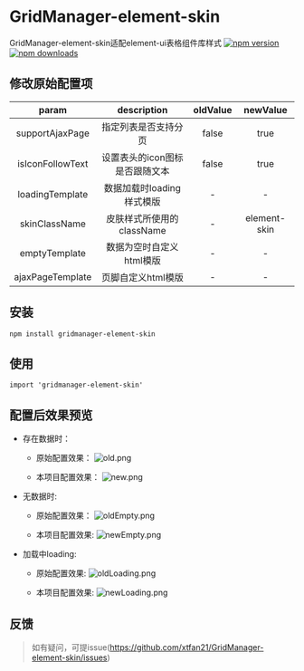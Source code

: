 # GridManager-element-skin

GridManager-element-skin适配element-ui表格组件库样式
[![npm version](https://img.shields.io/npm/v/gridmanager-element-skin.svg?style=flat)](https://www.npmjs.com/package/gridmanager-element-skin)
[![npm downloads](https://img.shields.io/npm/dt/gridmanager-element-skin.svg?style=flat-square)](https://npm-stat.com/charts.html?package=gridmanager-element-skin)

## 修改原始配置项

param|description|oldValue|newValue|
:----:|:----:|:----:|:----:|
supportAjaxPage | 指定列表是否支持分页 | false | true |
isIconFollowText | 设置表头的icon图标是否跟随文本 | false | true |
loadingTemplate | 数据加载时loading样式模版 | - | - |
skinClassName | 皮肤样式所使用的className | - | element-skin |
emptyTemplate | 数据为空时自定义html模版 | - | - |
ajaxPageTemplate | 页脚自定义html模版 | - | - |


## 安装
```node
npm install gridmanager-element-skin
```

## 使用
```
import 'gridmanager-element-skin'
```

## 配置后效果预览

- 存在数据时：

	- 原始配置效果：
	![old.png](https://s2.ax1x.com/2019/04/09/AINlin.png)

	- 本项目配置效果：
	![new.png](https://s2.ax1x.com/2019/04/09/AIdTQx.png)

- 无数据时:

    - 原始配置效果：
    ![oldEmpty.png](https://s2.ax1x.com/2019/04/09/AINUZ4.png)

    - 本项目配置效果:
    ![newEmpty.png](https://s2.ax1x.com/2019/04/09/AIdvYd.png)

- 加载中loading:

    - 原始配置效果:
    ![oldLoading.png](https://s2.ax1x.com/2019/04/09/AINWod.png)

    - 本项目配置效果:
    ![newLoading.png](https://s2.ax1x.com/2019/04/09/AIwCOf.png)
    


## 反馈
> 如有疑问，可提issue(https://github.com/xtfan21/GridManager-element-skin/issues)



